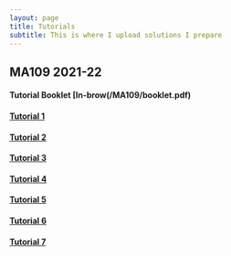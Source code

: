 ```yaml
---
layout: page
title: Tutorials
subtitle: This is where I upload solutions I prepare
---
```


## MA109 2021-22
#### Tutorial Booklet [In-brow(/MA109/booklet.pdf)
#### [Tutorial 1](/MA109/tut1.pdf)
#### [Tutorial 2](/MA109/tut2.pdf)
#### [Tutorial 3](/MA109/tut3.pdf)
#### [Tutorial 4](/MA109/tut4.pdf)
#### [Tutorial 5](/MA109/tut5.pdf)
#### [Tutorial 6](/MA109/tut6.pdf)
#### [Tutorial 7](/MA109/tut7.pdf)